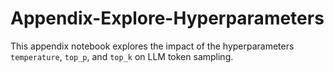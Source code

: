 # Appendix-Explore-Hyperparameters
 This appendix notebook explores the impact of the hyperparameters `temperature`, `top_p`, and `top_k` on LLM token sampling.
